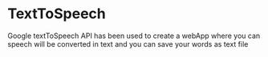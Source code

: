 # TextToSpeech
Google textToSpeech API has been used to create a webApp where you can speech will be converted in text and you can save your words as text file
